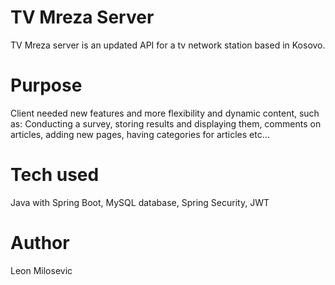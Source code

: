 # TV Mreza Server
TV Mreza server is an updated API for a tv network station based in Kosovo.

# Purpose
Client needed new features and more flexibility and dynamic content, such as:
Conducting a survey, storing results and displaying them, comments on articles, adding new pages, having categories for articles etc...

# Tech used
Java with Spring Boot, MySQL database, Spring Security, JWT 

# Author
Leon Milosevic
